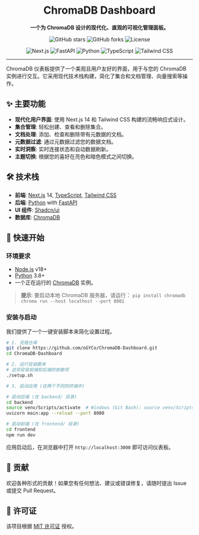 <h1 align="center">ChromaDB Dashboard</h1>

<p align="center">
  <strong>一个为 ChromaDB 设计的现代化、直观的可视化管理面板。</strong>
</p>

<p align="center">
  <img alt="GitHub stars" src="https://img.shields.io/github/stars/oGYCo/ChromaDB-Dashboard?style=social">
  <img alt="GitHub forks" src="https://img.shields.io/github/forks/oGYCo/ChromaDB-Dashboard?style=social">
  <img alt="License" src="https://img.shields.io/github/license/oGYCo/ChromaDB-Dashboard">
</p>
<p align="center">
  <img src="https://img.shields.io/badge/Next.js-000000?logo=nextdotjs&logoColor=white" alt="Next.js">
  <img src="https://img.shields.io/badge/FastAPI-009688?logo=fastapi&logoColor=white" alt="FastAPI">
  <img src="https://img.shields.io/badge/Python-3776AB?logo=python&logoColor=white" alt="Python">
  <img src="https://img.shields.io/badge/TypeScript-3178C6?logo=typescript&logoColor=white" alt="TypeScript">
  <img src="https://img.shields.io/badge/Tailwind_CSS-38B2AC?logo=tailwind-css&logoColor=white" alt="Tailwind CSS">
</p>

---

ChromaDB 仪表板提供了一个美观且用户友好的界面，用于与您的 ChromaDB 实例进行交互。它采用现代技术栈构建，简化了集合和文档管理、向量搜索等操作。

## ✨ 主要功能

- **现代化用户界面**: 使用 Next.js 14 和 Tailwind CSS 构建的流畅响应式设计。
- **集合管理**: 轻松创建、查看和删除集合。
- **文档处理**: 添加、检查和删除带有元数据的文档。
- **元数据过滤**: 通过元数据过滤您的数据文档。
- **实时洞察**: 实时连接状态和自动数据刷新。
- **主题切换**: 根据您的喜好在亮色和暗色模式之间切换。

## 🛠️ 技术栈

- **前端**: [Next.js](https://nextjs.org/) 14, [TypeScript](https://www.typescriptlang.org/), [Tailwind CSS](https://tailwindcss.com/)
- **后端**: [Python](https://www.python.org/) with [FastAPI](https://fastapi.tiangolo.com/)
- **UI 组件**: [Shadcn/ui](https://ui.shadcn.com/)
- **数据库**: [ChromaDB](https://www.trychroma.com/)

## 🚀 快速开始

### 环境要求

- [Node.js](https://nodejs.org/en/) v18+
- [Python](https://www.python.org/) 3.8+
- 一个正在运行的 [ChromaDB](https://www.trychroma.com/) 实例。

> **提示**: 要启动本地 ChromaDB 服务器，请运行：
> `pip install chromadb`
> `chroma run --host localhost --port 8001`

### 安装与启动

我们提供了一个一键安装脚本来简化设置过程。

```bash
# 1. 克隆仓库
git clone https://github.com/oGYCo/ChromaDB-Dashboard.git
cd ChromaDB-Dashboard

# 2. 运行安装脚本
# 这将安装前端和后端的依赖项
./setup.sh

# 3. 启动应用 (在两个不同的终端中)

# 启动后端 (在 backend/ 目录)
cd backend
source venv/Scripts/activate  # Windows (Git Bash): source venv/Scripts/activate
uvicorn main:app --reload --port 8080

# 启动前端 (在 frontend/ 目录)
cd frontend
npm run dev
```

应用启动后，在浏览器中打开 `http://localhost:3000` 即可访问仪表板。

## 🤝 贡献

欢迎各种形式的贡献！如果您有任何想法、建议或错误修复，请随时提出 Issue 或提交 Pull Request。

## 📄 许可证

该项目根据 [MIT 许可证](LICENSE) 授权。
